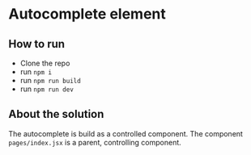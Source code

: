 # Autocomplete element

## How to run

- Clone the repo
- run `npm i`
- run `npm run build`
- run `npm run dev`

## About the solution
The autocomplete is build as a controlled component. The component `pages/index.jsx` is a parent, controlling component.

